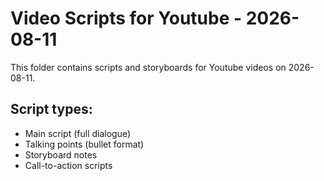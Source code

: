 # Video Scripts for Youtube - 2026-08-11

This folder contains scripts and storyboards for Youtube videos on 2026-08-11.

## Script types:
- Main script (full dialogue)
- Talking points (bullet format)
- Storyboard notes
- Call-to-action scripts
